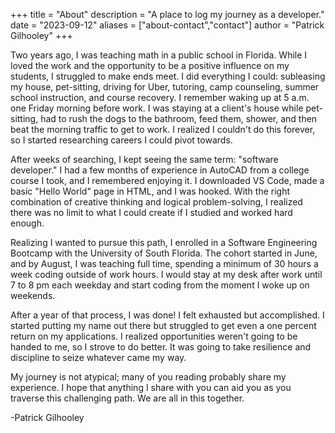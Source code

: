 +++
title = "About"
description = "A place to log my journey as a developer."
date = "2023-09-12"
aliases = ["about-contact","contact"]
author = "Patrick Gilhooley"
+++

Two years ago, I was teaching math in a public school in Florida. While I loved the work and the opportunity to be a positive influence on my students, I struggled to make ends meet. I did everything I could: subleasing my house, pet-sitting, driving for Uber, tutoring, camp counseling, summer school instruction, and course recovery. I remember waking up at 5 a.m. one Friday morning before work. I was staying at a client's house while pet-sitting, had to rush the dogs to the bathroom, feed them, shower, and then beat the morning traffic to get to work. I realized I couldn't do this forever, so I started researching careers I could pivot towards.

After weeks of searching, I kept seeing the same term: "software developer." I had a few months of experience in AutoCAD from a college course I took, and I remembered enjoying it. I downloaded VS Code, made a basic "Hello World" page in HTML, and I was hooked. With the right combination of creative thinking and logical problem-solving, I realized there was no limit to what I could create if I studied and worked hard enough.

Realizing I wanted to pursue this path, I enrolled in a Software Engineering Bootcamp with the University of South Florida. The cohort started in June, and by August, I was teaching full time, spending a minimum of 30 hours a week coding outside of work hours. I would stay at my desk after work until 7 to 8 pm each weekday and start coding from the moment I woke up on weekends.

After a year of that process, I was done! I felt exhausted but accomplished. I started putting my name out there but struggled to get even a one percent return on my applications. I realized opportunities weren't going to be handed to me, so I strove to do better. It was going to take resilience and discipline to seize whatever came my way.

My journey is not atypical; many of you reading probably share my experience. I hope that anything I share with you can aid you as you traverse this challenging path. We are all in this together.

-Patrick Gilhooley